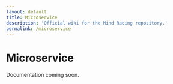```yaml
---
layout: default
title: Microservice
description: 'Official wiki for the Mind Racing repository.'
permalink: /microservice
---
```


# Microservice

Documentation coming soon.
